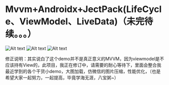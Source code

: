 # Mvvm+Androidx+JectPack(LifeCycle、ViewModel、LiveData)（未完待续。。。）
![Alt text](https://upload-images.jianshu.io/upload_images/6287044-7b6b38763c4494e3.jpg?imageMogr2/auto-orient/strip%7CimageView2/2/w/200)
![Alt text](https://upload-images.jianshu.io/upload_images/6287044-65d8eb0f634e5679.jpg?imageMogr2/auto-orient/strip%7CimageView2/2/w/200)
![Alt text](https://upload-images.jianshu.io/upload_images/6287044-b333a7df2af35c68.jpg?imageMogr2/auto-orient/strip%7CimageView2/2/w/200)




修正说明：其实说白了这个demo并不是真正意义的MVVM，因为viewmodel是不应该持有View的，此项目，我正在修订中，请需要的耐心等待下，里面会整合我最近学到的各个干货小demo，大图加载，仿微信的图片压缩，性能优化，（也是希望大家一起努力，一起提高，毕竟学海无涯，八宝粥~）
